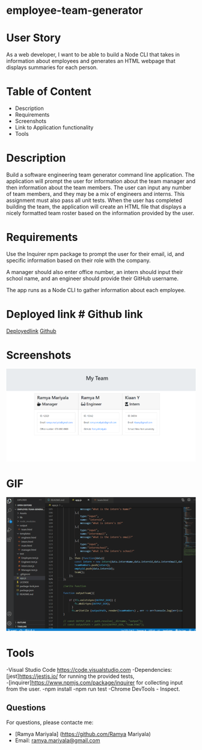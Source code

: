 # employee-team-generator

# User Story
As a web developer, I want to be able to build a Node CLI that takes in information about employees and generates an HTML webpage that displays summaries for each person.

# Table of Content
* Description
* Requirements
* Screenshots
* Link to Application functionality
* Tools


# Description
Build a software engineering team generator command line application. The application will prompt the user for information about the team manager and then information about the team members. The user can input any number of team members, and they may be a mix of engineers and interns. This assignment must also pass all unit tests. When the user has completed building the team, the application will create an HTML file that displays a nicely formatted team roster based on the information provided by the user.

# Requirements
Use the Inquirer npm package to prompt the user for their email, id, and specific information based on their role with the company.

A manager should also enter office number, an intern should input their school name, and an engineer should provide their GitHub username.

The app runs as a Node CLI to gather information about each employee.

# Deployed link # Github link
[Deployedlink](https://ramyamariyala.github.io/employee-team-generator/)
[Github](https://github.com/Ramyamariyala/employee-team-generator.git)


# Screenshots

![Webpage](Assets/Capture1.PNG)

# GIF 
![GIF](Assets/gif.gif)

# Tools
-Visual Studio Code https://code.visualstudio.com
-Dependencies: [jest]https://jestjs.io/ for running the provided tests,  
-[inquirer]https://www.npmjs.com/package/inquirer for collecting input from the user.
-npm install
-npm run test
-Chrome DevTools - Inspect.

## Questions
For questions, please contacte me:
* [Ramya Mariyala] (https://github.com/Ramya Mariyala)
* Email: ramya.mariyala@gmail.com


